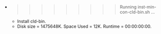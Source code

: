* >>>>>>>>> Running inst-min-con-cld-bin.sh ...
  * Install cld-bin.
  * Disk size = 1475648K. Space Used = 12K. Runtime = 00:00:00:00.
